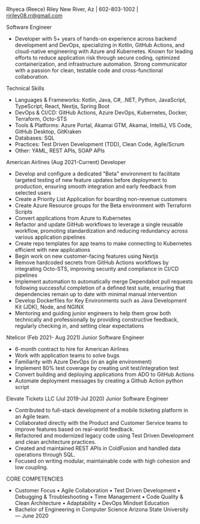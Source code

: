 Rhyeca (Reece) Riley
New River, Az | 602-803-1002 | rjriley08.rr@gmail.com


Software Engineer
-	Developer with 5+ years of hands-on experience across backend development and DevOps, specializing in Kotlin, GitHub Actions, and cloud-native engineering with Azure and Kubernetes. Known for leading efforts to reduce application risk through secure coding, optimized containerization, and infrastructure automation. Strong communicator with a passion for clean, testable code and cross-functional collaboration.

Technical Skills
-	Languages & Frameworks: Kotlin, Java, C#, .NET, Python, JavaScript, TypeScript, React, Nextjs, Spring Boot
-	DevOps & CI/CD: GitHub Actions, Azure DevOps, Kubernetes, Docker, Terraform, Octo-STS
-	Tools & Platforms: Azure Portal, Akamai GTM, Akamai, IntelliJ, VS Code, GitHub Desktop, GitKraken
-	Databases: SQL
-	Practices: Test Driven Development (TDD), Clean Code, Agile/Scrum
-	Other: YAML, REST APIs, SOAP APIs

American Airlines (Aug 2021-Current)
Developer
-	Develop and configure a dedicated "Beta" environment to facilitate targeted testing of new feature updates before deployment to production, ensuring smooth integration and early feedback from selected users
-	Create a Priority List Application for boarding non-revenue customers
-	Create Azure Resource groups for the Beta environment with Terraform Scripts
-	Convert applications from Azure to Kubernetes
-	Refactor and update GitHub workflows to leverage a single reusable workflow, promoting standardization and reducing redundancy across various application pipelines
-	Create repo templates for app teams to make connecting to Kubernetes efficient with new applications
-	Begin work on new customer-facing features using Nextjs
-	Remove hardcoded secrets from GitHub Actions workflows by integrating Octo-STS, improving security and compliance in CI/CD pipelines
-	Implement automation to automatically merge Dependabot pull requests following successful completion of a defined test suite, ensuring that dependencies remain up to date with minimal manual intervention
-	Develop Dockerfiles for Key Environments such as Java Development Kit (JDK), Node, and NGINX 
-	Mentoring and guiding junior engineers to help them grow both technically and professionally by providing constructive feedback, regularly checking in, and setting clear expectations

Ntelicor (Feb 2021- Aug 2021)
Junior Software Engineer
-	6-month contract to hire for American Airlines
-	Work with application teams to solve bugs
-	Familiarity with Azure DevOps (in an agile environment)
-	Implement 80% test coverage by creating unit test/integration test
-	Convert building and deploying applications from ADO to GitHub Actions
-	Automate deployment messages by creating a Github Action python script

Elevate Tickets LLC (Jul 2019-Jul 2020)
Junior Software Engineer   
-	Contributed to full-stack development of a mobile ticketing platform in an Agile team.
-	Collaborated directly with the Product and Customer Service teams to improve features based on real-world feedback.
-	Refactored and modernized legacy code using Test Driven Development and clean architecture practices.
-	Created and maintained REST APIs in ColdFusion and handled data operations through SQL.
-	Focused on writing modular, maintainable code with high cohesion and low coupling.

CORE COMPETENCIES 
-	Customer Focus • Agile Collaboration • Test Driven Development • Debugging & Troubleshooting • Time Management • Code Quality & Clean Architecture • Adaptability • DevOps Mindset
Education
-	Bachelor of Engineering in Computer Science
Arizona State University — June 2020
